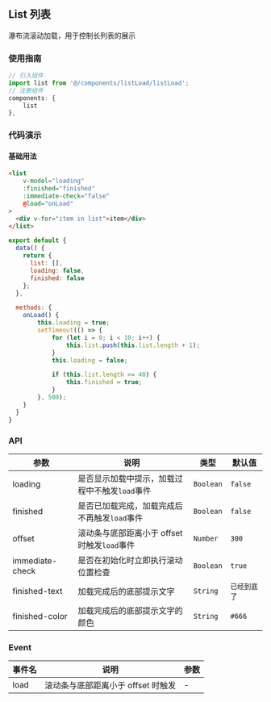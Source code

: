 ## List 列表
瀑布流滚动加载，用于控制长列表的展示

### 使用指南
``` javascript
// 引入组件
import list from '@/components/listLoad/listLoad';
// 注册组件
components: {
    list
},
```

### 代码演示

#### 基础用法

```html
<list
    v-model="loading"
    :finished="finished"
    :immediate-check="false"
    @load="onLoad"
>
  <div v-for="item in list">item</div>
</list>
```

```js
export default {
  data() {
    return {
      list: [],
      loading: false,
      finished: false
    };
  },

  methods: {
    onLoad() {
        this.loading = true;
        setTimeout(() => {
            for (let i = 0; i < 10; i++) {
                this.list.push(this.list.length + 1);
            }
            this.loading = false;

            if (this.list.length >= 40) {
                this.finished = true;
            }
        }, 500);
    }
  }
}
```

### API

| 参数 | 说明 | 类型 | 默认值 |
|-----------|-----------|-----------|-------------|
| loading | 是否显示加载中提示，加载过程中不触发`load`事件 | `Boolean` | `false` |
| finished | 是否已加载完成，加载完成后不再触发`load`事件 | `Boolean` | `false` |
| offset | 滚动条与底部距离小于 offset 时触发`load`事件 | `Number` | `300` |
| immediate-check | 是否在初始化时立即执行滚动位置检查 | `Boolean` | `true` |
| finished-text | 加载完成后的底部提示文字 | `String` | `已经到底了` |
| finished-color | 加载完成后的底部提示文字的颜色 | `String` | `#666` |

### Event

| 事件名 | 说明 | 参数 |
|-----------|-----------|-----------|
| load | 滚动条与底部距离小于 offset 时触发 | - |
